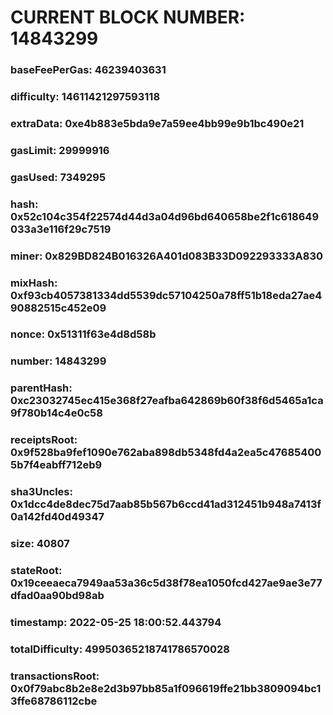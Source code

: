 # CURRENT BLOCK NUMBER: 14843299

### baseFeePerGas: 46239403631
### difficulty: 14611421297593118
### extraData: 0xe4b883e5bda9e7a59ee4bb99e9b1bc490e21
### gasLimit: 29999916
### gasUsed: 7349295
### hash: 0x52c104c354f22574d44d3a04d96bd640658be2f1c618649033a3e116f29c7519
### miner: 0x829BD824B016326A401d083B33D092293333A830
### mixHash: 0xf93cb4057381334dd5539dc57104250a78ff51b18eda27ae490882515c452e09
### nonce: 0x51311f63e4d8d58b
### number: 14843299
### parentHash: 0xc23032745ec415e368f27eafba642869b60f38f6d5465a1ca9f780b14c4e0c58
### receiptsRoot: 0x9f528ba9fef1090e762aba898db5348fd4a2ea5c476854005b7f4eabff712eb9
### sha3Uncles: 0x1dcc4de8dec75d7aab85b567b6ccd41ad312451b948a7413f0a142fd40d49347
### size: 40807
### stateRoot: 0x19ceeaeca7949aa53a36c5d38f78ea1050fcd427ae9ae3e77dfad0aa90bd98ab
### timestamp: 2022-05-25 18:00:52.443794
### totalDifficulty: 49950365218741786570028
### transactionsRoot: 0x0f79abc8b2e8e2d3b97bb85a1f096619ffe21bb3809094bc13ffe68786112cbe
